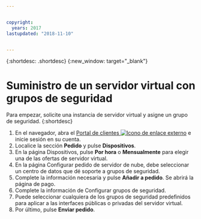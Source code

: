 ```yaml
---


copyright:
  years: 2017
lastupdated: "2018-11-10"


---
```


{:shortdesc: .shortdesc}
{:new_window: target="_blank"}


# Suministro de un servidor virtual con grupos de seguridad

Para empezar, solicite una instancia de servidor virtual y asigne un grupo de seguridad.
{:shortdesc}
 
1. En el navegador, abra el [Portal de clientes ![Icono de enlace externo](../../icons/launch-glyph.svg "Icono de enlace externo")](https://control.softlayer.com/) e inicie sesión en su cuenta.
2. Localice la sección **Pedido** y pulse **Dispositivos**.
3. En la página Dispositivos, pulse **Por hora** o **Mensualmente** para elegir una de las ofertas de servidor virtual.
4. En la página Configurar pedido de servidor de nube, debe seleccionar un centro de datos que dé soporte a grupos de seguridad.
5. Complete la información necesaria y pulse **Añadir a pedido**. Se abrirá la página de pago.
6. Complete la información de Configurar grupos de seguridad.
7. Puede seleccionar cualquiera de los grupos de seguridad predefinidos para aplicar a las interfaces públicas o privadas del servidor virtual.
8. Por último, pulse **Enviar pedido**.

